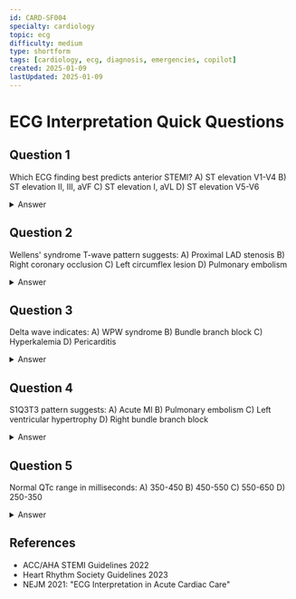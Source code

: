 ```yaml
---
id: CARD-SF004
specialty: cardiology
topic: ecg
difficulty: medium
type: shortform
tags: [cardiology, ecg, diagnosis, emergencies, copilot]
created: 2025-01-09
lastUpdated: 2025-01-09
---
```


# ECG Interpretation Quick Questions

## Question 1
Which ECG finding best predicts anterior STEMI?
A) ST elevation V1-V4
B) ST elevation II, III, aVF
C) ST elevation I, aVL
D) ST elevation V5-V6

<details>
<summary>Answer</summary>
A) ST elevation V1-V4 - LAD territory
</details>

## Question 2
Wellens' syndrome T-wave pattern suggests:
A) Proximal LAD stenosis
B) Right coronary occlusion
C) Left circumflex lesion
D) Pulmonary embolism

<details>
<summary>Answer</summary>
A) Proximal LAD stenosis - Critical finding requiring urgent cath
</details>

## Question 3
Delta wave indicates:
A) WPW syndrome
B) Bundle branch block
C) Hyperkalemia
D) Pericarditis

<details>
<summary>Answer</summary>
A) WPW syndrome - Pre-excitation pattern
</details>

## Question 4
S1Q3T3 pattern suggests:
A) Acute MI
B) Pulmonary embolism
C) Left ventricular hypertrophy
D) Right bundle branch block

<details>
<summary>Answer</summary>
B) Pulmonary embolism - Classic but not sensitive finding
</details>

## Question 5
Normal QTc range in milliseconds:
A) 350-450
B) 450-550
C) 550-650
D) 250-350

<details>
<summary>Answer</summary>
A) 350-450 - >500ms increases arrhythmia risk
</details>

## References
- ACC/AHA STEMI Guidelines 2022
- Heart Rhythm Society Guidelines 2023
- NEJM 2021: "ECG Interpretation in Acute Cardiac Care"

